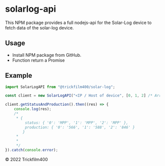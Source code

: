 # solarlog-api

This NPM package provides a full nodejs-api for the Solar-Log device to fetch data of the solar-log device.

## Usage

- Install NPM package from GitHub.
- Function return a Promise

## Example

```typescript
import SolarLogAPI from "@trickfilm400/solar-log";

const client = new SolarLogAPI("<IP / Host of device", [0, 1, 2] /* Array of numbers of inverters*/);

client.getStatusAndProduction().then((res) => {
    console.log(res);
    /*
     * {
         status: { '0': 'MPP', '1': 'MPP', '2': 'MPP' },
         production: { '0': '566', '1': '588', '2': '846' }
        }
     *
     *
     */
}).catch(console.error);
```

&copy; 2022 Trickfilm400
